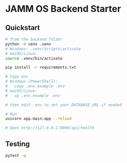 # JAMM OS Backend Starter

## Quickstart

```bash
# from the backend folder
python -m venv .venv
# Windows: .venv\Scripts\activate
# macOS/Linux:
source .venv/bin/activate

pip install -r requirements.txt

# Copy env
# Windows (PowerShell):
#   copy .env.example .env
# macOS/Linux:
#   cp .env.example .env

# then edit .env to set your DATABASE_URL if needed

# Run
uvicorn app.main:app --reload

# Open http://127.0.0.1:8000/api/health
```

## Testing
```bash
pytest -q
```
